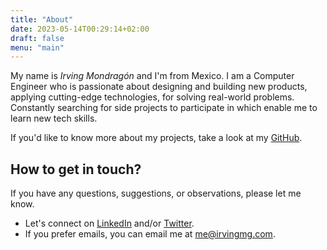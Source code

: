 ```yaml
---
title: "About"
date: 2023-05-14T00:29:14+02:00
draft: false
menu: "main"
---
```


My name is *Irving Mondragón* and I'm from Mexico. I am a Computer Engineer who is passionate about designing and
building new products, applying cutting-edge technologies, for solving real-world problems.
Constantly searching for side projects to participate in which enable me to learn new tech skills.

If you'd like to know more about my projects, take a look at my [GitHub](https://github.com/IrvingMg).

## How to get in touch?

If you have any questions, suggestions, or observations, please let me know.

- Let's connect on [LinkedIn](https://www.linkedin.com/in/irvingmg) and/or [Twitter](https://twitter.com/IrvingMg_).
- If you prefer emails, you can email me at [me@irvingmg.com](mailto:me@irvingmg.com).
